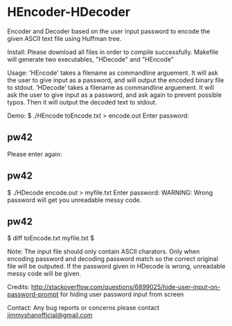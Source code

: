 # HEncoder-HDecoder
Encoder and Decoder based on the user input password to encode the given ASCII text file using Huffman tree.

Install: 
  Please download all files in order to compile successfully. Makefile will generate two executables, "HDecode" and "HEncode"

Usage:
  'HEncode' takes a filename as commandline arguement. It will ask the user to give input as a password, and will output the encoded binary file to stdout.
  'HDecode' takes a filename as commandline arguement. It will ask the user to give input as a password, and ask again to prevent possible typos. Then it will output the decoded text to stdout.

Demo:
$ ./HEncode toEncode.txt > encode.out
Enter password:
## pw42
Please enter again:
## pw42
$ ./HDecode encode.out > myfile.txt
Enter password:
WARNING: Wrong password will get you unreadable messy code.
## pw42
$ diff toEncode.txt myfile.txt
$

Note: The input file should only contain ASCII charators.
      Only when encoding password and decoding password match so the correct original file will be outputed.
      If the password given in HDecode is wrong, unreadable messy code will be given.

Credits: http://stackoverflow.com/questions/6899025/hide-user-input-on-password-prompt   for hiding user password input from screen

Contact: Any bug reports or concerns please contact jimmyshanofficial@gmail.com
